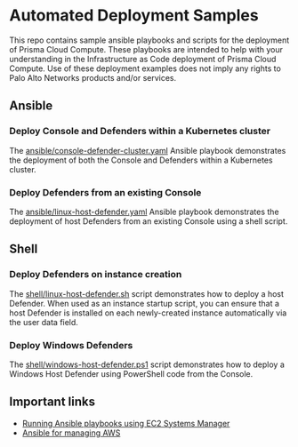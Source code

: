 # Automated Deployment Samples
This repo contains sample ansible playbooks and scripts for the deployment of Prisma Cloud Compute.
These playbooks are intended to help with your understanding in the Infrastructure as Code deployment of Prisma Cloud Compute.
Use of these deployment examples does not imply any rights to Palo Alto Networks products and/or services.

## Ansible
### Deploy Console and Defenders within a Kubernetes cluster
The [ansible/console-defender-cluster.yaml](ansible/console-defender-cluster.yaml) Ansible playbook demonstrates the deployment of both the Console and Defenders within a Kubernetes cluster.

### Deploy Defenders from an existing Console
The [ansible/linux-host-defender.yaml](ansible/linux-host-defender.yaml) Ansible playbook demonstrates the deployment of host Defenders from an existing Console using a shell script.

## Shell
### Deploy Defenders on instance creation
The [shell/linux-host-defender.sh](shell/linux-host-defender.sh) script demonstrates how to deploy a host Defender. When used as an instance startup script, you can ensure that a host Defender is installed on each newly-created instance automatically via the user data field.

### Deploy Windows Defenders
The [shell/windows-host-defender.ps1](shell/windows-host-defender.ps1) script demonstrates how to deploy a Windows Host Defender using PowerShell code from the Console.

## Important links
- [Running Ansible playbooks using EC2 Systems Manager](https://aws.amazon.com/blogs/mt/running-ansible-playbooks-using-ec2-systems-manager-run-command-and-state-manager/)
- [Ansible for managing AWS](https://docs.ansible.com/ansible/latest/scenario_guides/guide_aws.html)
